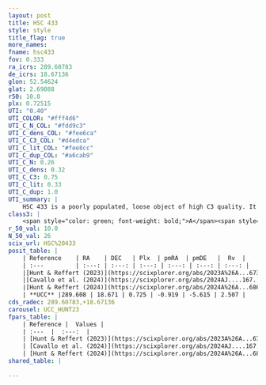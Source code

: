 ```yaml
---
layout: post
title: HSC 433
style: style
title_flag: true
more_names: 
fname: hsc433
fov: 0.333
ra_icrs: 289.60783
de_icrs: 18.67136
glon: 52.54624
glat: 2.69088
r50: 10.0
plx: 0.72515
UTI: "0.40"
UTI_COLOR: "#fff4d6"
UTI_C_N_COL: "#fdd9c3"
UTI_C_dens_COL: "#fee6ca"
UTI_C_C3_COL: "#d4edca"
UTI_C_lit_COL: "#fee8cc"
UTI_C_dup_COL: "#a6cab9"
UTI_C_N: 0.26
UTI_C_dens: 0.32
UTI_C_C3: 0.75
UTI_C_lit: 0.33
UTI_C_dup: 1.0
UTI_summary: |
    HSC 433 is a poorly populated, loose object of high C3 quality. It was recently reported in the literature.
class3: |
    <span style="color: green; font-weight: bold;">A</span><span style="color: #FFC300; font-weight: bold;">B</span>
r_50_val: 10.0
N_50_val: 26
scix_url: HSC%20433
posit_table: |
    | Reference    | RA    | DEC   | Plx  | pmRA  | pmDE   |  Rv  |
    | :---         | :---: | :---: | :---: | :---: | :---: | :---: |
    |[Hunt & Reffert (2023)](https://scixplorer.org/abs/2023A%26A...673A.114H) | 289.609 | 18.74 | 0.718 | -0.919 | -5.639 | 32.242 |
    |[Cavallo et al. (2024)](https://scixplorer.org/abs/2024AJ....167...12C) | 289.592 | 18.705 | 0.717 | -- | -- | -- |
    |[Hunt & Reffert (2024)](https://scixplorer.org/abs/2024A%26A...686A..42H) | 289.609 | 18.74 | 0.718 | -0.919 | -5.639 | 32.242 |
    | **UCC** |289.608 | 18.671 | 0.725 | -0.919 | -5.615 | 2.507 | 
cds_radec: 289.60783,+18.67136
carousel: UCC_HUNT23
fpars_table: |
    | Reference |  Values |
    | :---  |  :---:  |
    | [Hunt & Reffert (2023)](https://scixplorer.org/abs/2023A%26A...673A.114H) | `AV50=3.579, diffAV50=0.378, MOD50=10.658, logAge50=7.4` |
    | [Cavallo et al. (2024)](https://scixplorer.org/abs/2024AJ....167...12C) | `AV50=3.68, dMod50=11.07, logAge50=7.28, [Fe/H]50=0.65` |
    | [Hunt & Reffert (2024)](https://scixplorer.org/abs/2024A%26A...686A..42H) | `MassJ=255.554` |
shared_table: |
    
---
```

